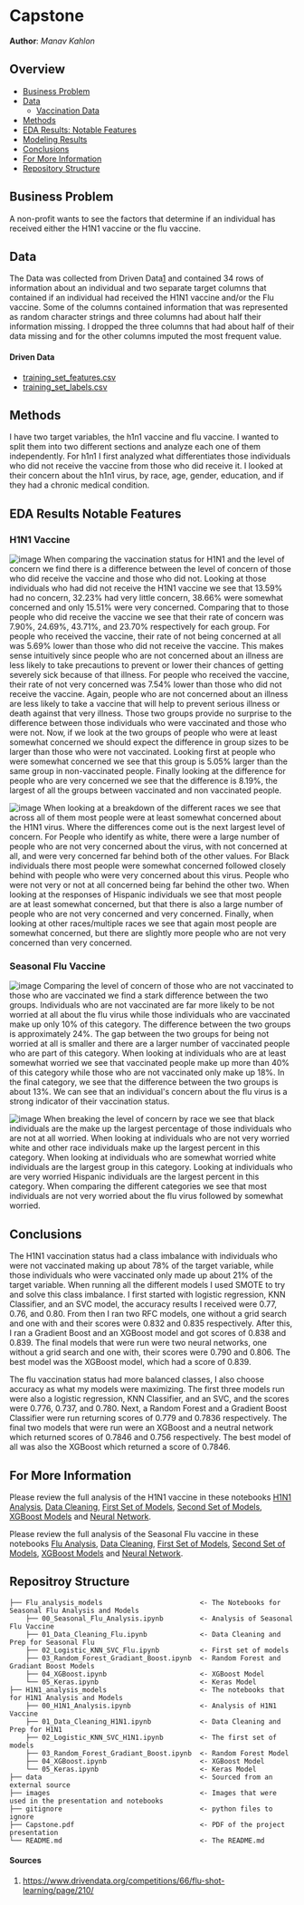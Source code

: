 # Capstone
 
**Author**: *Manav Kahlon*
  
## Overview
- [Business Problem](#Business-Problem)
- [Data](#Data)
   - [Vaccination Data](./data)
- [Methods](#Methods)
- [EDA Results: Notable Features](#EDA-Results-Notable-Features) 
- [Modeling Results](#Modeling-Results)
- [Conclusions](#Conclusions)
- [For More Information](#For-More-Information)
- [Repository Structure](#Repositroy-Structure)
  

## Business Problem
A non-profit wants to see the factors that determine if an individual has received either the H1N1 vaccine or the flu vaccine. 
 
## Data
The Data was collected from Driven Data[1](#sources) and contained 34 rows of information about an individual and two separate target columns that contained if an individual had received the H1N1 vaccine and/or the Flu vaccine. Some of the columns contained information that was represented as random character strings and three columns had about half their information missing. I dropped the three columns that had about half of their data missing and for the other columns imputed the most frequent value.

#### Driven Data
- [training_set_features.csv](./data/training_set_features.csv)
- [training_set_labels.csv](./data/training_set_labels.csv)
    
   
## Methods
I have two target variables, the h1n1 vaccine and flu vaccine. I wanted to split them into two different sections and analyze each one of them independently. For h1n1 I first analyzed what differentiates those individuals who did not receive the vaccine from those who did receive it. I looked at their concern about the h1n1 virus, by race, age, gender, education, and if they had a chronic medical condition. 
   
## EDA Results Notable Features


### H1N1 Vaccine

![image](./images/H1N1_concern_vaccination.png)
When comparing the vaccination status for H1N1 and the level of concern we find there is a difference between the level of concern of those who did receive the vaccine and those who did not. Looking at those individuals who had did not receive the H1N1 vaccine we see that 13.59% had no concern, 32.23% had very little concern, 38.66% were somewhat concerned and only 15.51% were very concerned. Comparing that to those people who did receive the vaccine we see that their rate of concern was 7.90%, 24.69%, 43.71%, and 23.70% respectively for each group. For people who received the vaccine, their rate of not being concerned at all was 5.69% lower than those who did not receive the vaccine. This makes sense intuitively since people who are not concerned about an illness are less likely to take precautions to prevent or lower their chances of getting severely sick because of that illness. For people who received the vaccine, their rate of not very concerned was 7.54% lower than those who did not receive the vaccine. Again, people who are not concerned about an illness are less likely to take a vaccine that will help to prevent serious illness or death against that very illness. Those two groups provide no surprise to the difference between those individuals who were vaccinated and those who were not. Now, if we look at the two groups of people who were at least somewhat concerned we should expect the difference in group sizes to be larger than those who were not vaccinated. Looking first at people who were somewhat concerned we see that this group is 5.05% larger than the same group in non-vaccinated people. Finally looking at the difference for people who are very concerned we see that the difference is 8.19%, the largest of all the groups between vaccinated and non vaccinated people.

![image](./images/H1N1_and_race.png)
When looking at a breakdown of the different races we see that across all of them most people were at least somewhat concerned about the H1N1 virus. Where the differences come out is the next largest level of concern. For People who identify as white, there were a large number of people who are not very concerned about the virus, with not concerned at all, and were very concerned far behind both of the other values. For Black individuals there most people were somewhat concerned followed closely behind with people who were very concerned about this virus. People who were not very or not at all concerned being far behind the other two. When looking at the responses of Hispanic individuals we see that most people are at least somewhat concerned, but that there is also a large number of people who are not very concerned and very concerned. Finally, when looking at other races/multiple races we see that again most people are somewhat concerned, but there are slightly more people who are not very concerned than very concerned.


### Seasonal Flu Vaccine

![image](./images/seasonal_flu_risk.png)
Comparing the level of concern of those who are not vaccinated to those who are vaccinated we find a stark difference between the two groups. Individuals who are not vaccinated are far more likely to be not worried at all about the flu virus while those individuals who are vaccinated make up only 10% of this category. The difference between the two groups is approximately 24%. The gap between the two groups for being not worried at all is smaller and there are a larger number of vaccinated people who are part of this category. When looking at individuals who are at least somewhat worried we see that vaccinated people make up more than 40% of this category while those who are not vaccinated only make up 18%. In the final category, we see that the difference between the two groups is about 13%. We can see that an individual's concern about the flu virus is a strong indicator of their vaccination status. 

![image](./images/flu_and_race.png)
When breaking the level of concern by race we see that black individuals are the make up the largest percentage of those individuals who are not at all worried. When looking at individuals who are not very worried white and other race individuals make up the largest percent in this category. When looking at individuals who are somewhat worried white individuals are the largest group in this category. Looking at individuals who are very worried Hispanic individuals are the largest percent in this category. When comparing the different categories we see that most individuals are not very worried about the flu virus followed by somewhat worried. 
    
## Conclusions
The H1N1 vaccination status had a class imbalance with individuals who were not vaccinated making up about 78% of the target variable, while those individuals who were vaccinated only made up about 21% of the target variable. When running all the different models I used SMOTE to try and solve this class imbalance. I first started with logistic regression, KNN Classifier, and an SVC model, the accuracy results I received were 0.77, 0.76, and 0.80. From then I ran two RFC models, one without a grid search and one with and their scores were 0.832 and 0.835 respectively. After this, I ran a Gradient Boost and an XGBoost model and got scores of 0.838 and 0.839. The final models that were run were two neural networks, one without a grid search and one with, their scores were 0.790 and 0.806. The best model was the XGBoost model, which had a score of 0.839.  

The flu vaccination status had more balanced classes, I also choose accuracy as what my models were maximizing. The first three models run were also a logistic regression, KNN Classifier, and an SVC, and the scores were 0.776, 0.737, and 0.780. Next, a Random Forest and a Gradient Boost Classifier were run returning scores of 0.779 and 0.7836 respectively. The final two models that were run were an XGBoost and a neutral network which returned scores of 0.7846 and 0.756 respectively. The best model of all was also the XGBoost which returned a score of 0.7846.  

    
    
## For More Information
Please review the full analysis of the H1N1 vaccine in these notebooks [H1N1 Analysis](./H1N1_analysis_models/00_H1N1_Analysis.ipynb), [Data Cleaning](./H1N1_analysis_models/01_Data_Cleaning_H1N1.ipynb), [First Set of Models](./H1N1_analysis_models/02_Logistic_KNN_SVC_H1N1.ipynb), [Second Set of Models](./H1N1_analysis_models/03_Random_Forest_Gradiant_Boost.ipynb), [XGBoost Models](./H1N1_analysis_models/04_XGBoost.ipynb) and [Neural Network](./H1N1_analysis_models/05_Keras.ipynb).

Please review the full analysis of the Seasonal Flu vaccine in these notebooks [Flu Analysis](./Flu_analysis_models/00_Seasonal_Flu_Analysis.ipynb), [Data Cleaning](./Flu_analysis_models/01_Data_Cleaning_Flu.ipynb), [First Set of Models](./Flu_analysis_models/02_Logistic_KNN_SVC_Flu.ipynb), [Second Set of Models](./Flu_analysis_models/03_Random_Forest_Gradiant_Boost.ipynb), [XGBoost Models](./Flu_analysis_models/04_XGBoost.ipynb) and [Neural Network](./Flu_analysis_models/05_Keras.ipynb).    
    
## Repositroy Structure
```  
├── Flu_analysis_models                        <- The Notebooks for Seasonal Flu Analysis and Models
    ├── 00_Seasonal_Flu_Analysis.ipynb         <- Analysis of Seasonal Flu Vaccine  
    ├── 01_Data_Cleaning_Flu.ipynb             <- Data Cleaning and Prep for Seasonal Flu                                   
    ├── 02_Logistic_KNN_SVC_Flu.ipynb          <- First set of models
    ├── 03_Random_Forest_Gradiant_Boost.ipynb  <- Random Forest and Gradiant Boost Models
    ├── 04_XGBoost.ipynb                       <- XGBoost Model
    └── 05_Keras.ipynb                         <- Keras Model 
├── H1N1_analysis_models                       <- The notebooks that for H1N1 Analysis and Models
    ├── 00_H1N1_Analysis.ipynb                 <- Analysis of H1N1 Vaccine
    ├── 01_Data_Cleaning_H1N1.ipynb            <- Data Cleaning and Prep for H1N1
    ├── 02_Logistic_KNN_SVC_H1N1.ipynb         <- The first set of models
    ├── 03_Random_Forest_Gradiant_Boost.ipynb  <- Random Forest Model
    ├── 04_XGBoost.ipynb                       <- XGBoost Model
    └── 05_Keras.ipynb                         <- Keras Model
├── data                                       <- Sourced from an external source
├── images                                     <- Images that were used in the presentation and notebooks    
├── gitignore                                  <- python files to ignore 
├── Capstone.pdf                               <- PDF of the project presentation  
└── README.md                                  <- The README.md
```
#### Sources
1) https://www.drivendata.org/competitions/66/flu-shot-learning/page/210/
